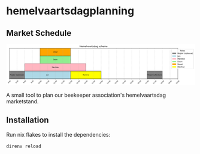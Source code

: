 # hemelvaartsdagplanning

## Market Schedule

![Market Schedule](public/market_schedule.png)

A small tool to plan our beekeeper association's hemelvaartsdag marketstand.

## Installation

Run nix flakes to install the dependencies:

```bash
direnv reload
```

